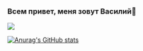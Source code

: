 ### Всем привет, меня зовут Василий👋

![](https://komarev.com/ghpvc/?username=Ignasiya)

[![Anurag's GitHub stats](https://github-readme-stats.vercel.app/api?username=Ignasiya)](https://github.com/anuraghazra/github-readme-stats)


<!--
**Ignasiya/Ignasiya** is a ✨ _special_ ✨ repository because its `README.md` (this file) appears on your GitHub profile.

Here are some ideas to get you started:

- 🔭 I’m currently working on ...
- 🌱 I’m currently learning ...
- 👯 I’m looking to collaborate on ...
- 🤔 I’m looking for help with ...
- 💬 Ask me about ...
- 📫 How to reach me: ...
- 😄 Pronouns: ...
- ⚡ Fun fact: ...
-->
